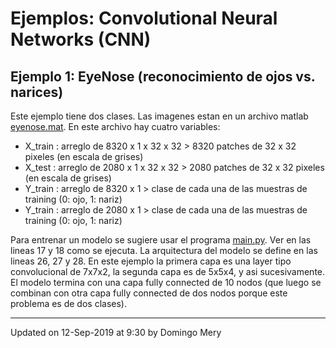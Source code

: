 # Ejemplos: Convolutional Neural Networks (CNN)

## Ejemplo 1: EyeNose (reconocimiento de ojos vs. narices)
Este ejemplo tiene dos clases. Las imagenes estan en un archivo matlab [eyenose.mat](https://github.com/domingomery/vision/blob/master/clases/Cap03_DeepLearning/python/eyenose/eyenose.mat). En este archivo hay cuatro variables:
* X_train : arreglo de 8320 x 1 x 32 x 32 > 8320 patches de 32 x 32 pixeles (en escala de grises)
* X_test  : arreglo de 2080 x 1 x 32 x 32 > 2080 patches de 32 x 32 pixeles (en escala de grises)
* Y_train : arreglo de 8320 x 1 > clase de cada una de las muestras de training (0: ojo, 1: nariz)
* Y_train : arreglo de 2080 x 1 > clase de cada una de las muestras de training (0: ojo, 1: nariz)

Para entrenar un modelo se sugiere usar el programa [main.py](https://github.com/domingomery/vision/blob/master/clases/Cap03_DeepLearning/python/eyenose/main.py). Ver en las lineas 17 y 18 como se ejecuta. La arquitectura del modelo se define en las lineas 26, 27 y 28. En este ejemplo la primera capa es una layer tipo convolucional de 7x7x2, la segunda capa es de 5x5x4, y asi sucesivamente. El modelo termina con una capa fully connected de 10 nodos (que luego se combinan con otra capa fully connected de dos nodos porque este problema es de dos clases).

---


Updated on 12-Sep-2019 at 9:30 by Domingo Mery
